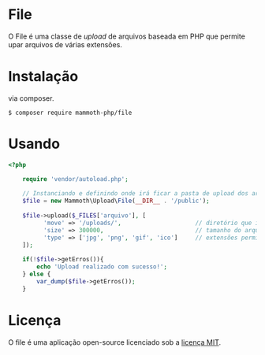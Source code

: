 # File

O File é uma classe de *upload* de arquivos baseada em PHP que permite upar arquivos de várias extensões.

# Instalação

via composer.

```
$ composer require mammoth-php/file
``` 

# Usando 

``` php 
<?php

    require 'vendor/autoload.php';
    
    // Instanciando e definindo onde irá ficar a pasta de upload dos arquivos
    $file = new Mammoth\Upload\File(__DIR__ . '/public');
    
    $file->upload($_FILES['arquivo'], [
          'move' => '/uploads/',                     // diretório que irá conter os uploads separados por datas.
          'size' => 300000,                          // tamanho do arquivo em MB.
          'type' => ['jpg', 'png', 'gif', 'ico']     // extensões permitidas(validação).
    ]);
    
    if(!$file->getErros()){
        echo 'Upload realizado com sucesso!';
    } else {
        var_dump($file->getErros());
    }
```

# Licença

O file é uma aplicação open-source licenciado sob a [licença MIT](https://opensource.org/licenses/MIT).
